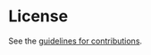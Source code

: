 # License

See the
[guidelines for contributions](https://github.com/FCBGP/framework-of-fcbgp/blob/main/CONTRIBUTING.md).
